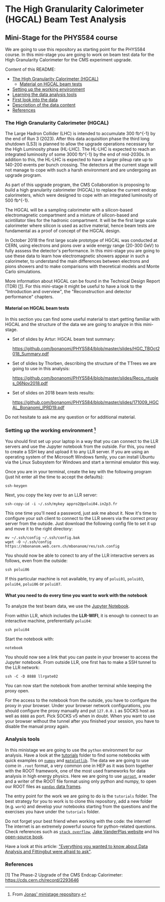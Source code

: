 # The High Granularity Calorimeter (HGCAL) Beam Test Analysis
## Mini-Stage for the PHYS584 course 

We are going to use this repository as starting point for the PHYS584 course.
In this mini-stage you are going to work on beam test data for the High Granularity
Calorimeter for the CMS experiment upgrade.

Content of this README:

* [The High Granularity Calorimeter (HGCAL)](#S-introduction)
	* [Material on HGCAL beam tests](#S-material)
* [Setting up the working environment ](#S-environment)
* [Learning the data analysis tools](#S-analysis-tools)
* [First look into the data](#S-first-look)
* [Description of the data content](#S-data-content)
* [References](#S-references)


### <a name="S-introduction"></a>The High Granularity Calorimeter (HGCAL)

The Large Hadron Collider (LHC) is intended to accumulate 300 fb^{-1} by the end of Run 3 (2023). After this data acquisition phase the third long shutdown (LS3) is planned to allow the upgrade operations necessary for the High Luminosity phase (HL-LHC). The HL-LHC is expected to reach an integrated luminosity of some 3000 fb^{-1} by the end of mid-2030s. In addition to this, the HL-LHC is expected to have a larger pileup rate up to 140-200 events per bunch crossing. The detectors at the current stage will not manage to cope with such a harsh environment and are undergoing an upgrade program.

As part of this upgrade program, the CMS Collaboration is proposing to build a high granularity calorimeter (HGCAL) to replace the current endcap calorimeters, which were designed to cope with an integrated luminosity of 500 fb^{-1}.


The HGCAL will be a sampling calorimeter with a silicon-based electromagnetic compartment and a mixture of silicon-based and scintillator tiles for the hadronic compartment. It will be the first large scale calorimeter where silicon is used as active material, hence beam tests are fundamental as a proof of concept of the HGCAL design.



In October 2018 the first large scale prototype of HGCAL was conducted at CERN, using electrons and pions over a wide energy range (20-300 GeV) to fully asssess the detector's performance. In this mini-stage you are going to use these data to learn how electromagnetic showers appear in such a calorimeter, to understand the main differences between electrons and pions showers and to make comparisons with theoretical models and Monte Carlo simulations.


More information about HGCAL can be found in the Technical Design Report (TDR) [[1](#R-tdr)]. For this mini-stage it might be useful to have a look to the "Introduction and overview", the "Reconstruction and detector performance" chapters.

#### <a name="S-material"></a>Material on HGCAL beam tests

In this section you can find some useful material to start getting familiar with HGCAL and the structure of the data we are going to analyze in this mini-stage.

* Set of slides by Artur: HGCAL beam test summary:

	https://github.com/bonanomi/PHYS584/blob/master/slides/HGC_TBOct2018_Summary.pdf


* Set of slides by Thorben, describing the structure of the TTrees we are going to use in this analysis:

	https://github.com/bonanomi/PHYS584/blob/master/slides/Reco_ntuples_06Nov2018.pdf


* Set of slides on 2018 beam tests results:

	https://github.com/bonanomi/PHYS584/blob/master/slides/171009_HGCAL_Bonanomi_IPRD19.pdf
	
Do not hesitate to ask me any question or for additional material.

### <a name="S-environment"></a>Setting up the working environment [^a]

You should first set up your laptop in a way that you can connect to the LLR servers and use the Jupyter notebook from the outside. For this, you need to create a SSH key and upload it to any LLR server.
If you are using an operating system of the Microsoft Windows family, you can install Ubuntu via the Linux Subsystem for Windows and start a terminal emulator this way.

Once you are in your terminal, create the key with the following program (just hit enter all the time to accept the defaults):

	ssh-keygen

Next, you copy the key over to an LLR server:

	ssh-copy-id -i ~/.ssh/mykey appro2@polui04.in2p3.fr

This one time you'll need a password, just ask me about it. Now it's time to configure your ssh client to connect to the LLR severs via the correct proxy server from the outside. Just download the following config file to set it up and move it to the right directory:

	mv ~/.ssh/config ~/.ssh/config.bak
	wget -O ~/.ssh/config https://mbonanom.web.cern.ch/mbonanom/res/ssh.config

You should now be able to conect to any of the LLR interactive servers as follows, even from the outside:

	ssh polui06

If this particular machine is not available, try any of `polui01`, `polui03`, `polui04`, `polui06` or `polui07`.


#### What you need to do every time you want to work with the notebook
To analyze the test beam data, we use the [Jupyter Notebook](https://jupyter.org/).

From within LLR, which includes the **LLR-WIFI**, it is enough to connect to an interactive machine, preferentially `polui04`:

	ssh polui04

Start the notebook with:
	
	notebook

You should now see a link that you can paste in your browser to access the Jupyter notebook.
From outside LLR, one first has to make a SSH tunnel to the LLR network:
	
	ssh -C -D 8888 llrgate02

You can now start the notebook from another terminal while keeping the proxy open.

For the access to the notebook from the outside, you have to configure the proxy in your browser. Under your browser network configurations, you should configure the proxy manually and put `127.0.0.1` as SOCKS host as well as `8888` as port. Pick SOCKS v5 when in doubt. When you want to use your browser without the tunnel after you finished your session, you have to disable the manual proxy again.


[^a]: From [Jonas' ministage repository](https://llrgit.in2p3.fr/rembser/hgc-testbeam-mini-stage#how-to-get-into-the-analysis-environment).

### <a name="S-tools"></a>Analysis tools
In this ministage we are going to use the `python` environment for our analysis. Have a look at the [tutorials](https://github.com/bonanomi/PHYS584/tree/master/tutorials) folder to find some notebooks with quick examples on [`numpy`](https://numpy.org/) and [`matplotlib`](https://matplotlib.org/). The data we are going to use come in `.root` format, a very common one in HEP as it was born together with the ROOT framework, one of the most used frameworks for data analysis in high energy physics. Here we are going to use [`uproot`](https://github.com/scikit-hep/uproot), a reader and a writer of the ROOT file format using only python and numpy, to open our ROOT files as [`pandas` data frames](https://pandas.pydata.org/pandas-docs/stable/reference/api/pandas.DataFrame.html). 

The entry point for the work we are going to do is the `tutorials` folder. The best strategy for you to work is to clone this repository, add a new folder (e.g. `work`) and develop your notebooks starting from the questions and the exercises you have under the `tutorials` folder. 

Do not forget your best friend when working with the code: the internet! The internet is an extremely powerful source for python-related questions. Check references such as [`stack overflow`](https://stackoverflow.com/), [Jake VanderPlas website](http://vanderplas.com/)
and his [open-source book](https://jakevdp.github.io/PythonDataScienceHandbook/). 

Have a look at this article: ["Everything you wanted to know about Data Analysis and Fittingbut were afraid to ask"](https://arxiv.org/pdf/1210.3781.pdf).

### <a name="S-references"></a>References

[1]<a name="R-tdr"></a> The Phase-2 Upgrade of the CMS Endcap Calorimeter: <https://cds.cern.ch/record/2293646>
